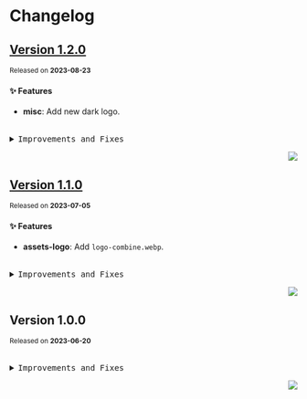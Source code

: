 <a name="readme-top"></a>

# Changelog

## [Version 1.2.0](https://github.com/lobehub/lobe-assets/compare/@lobehub/assets-logo@1.1.0...@lobehub/assets-logo@1.2.0)

<sup>Released on **2023-08-23**</sup>

#### ✨ Features

- **misc**: Add new dark logo.

<br/>

<details>
<summary><kbd>Improvements and Fixes</kbd></summary>

#### What's improved

- **misc**: Add new dark logo ([82552ff](https://github.com/lobehub/lobe-assets/commit/82552ff))

</details>

<div align="right">

[![](https://img.shields.io/badge/-BACK_TO_TOP-151515?style=flat-square)](#readme-top)

</div>

## [Version 1.1.0](https://github.com/lobehub/lobe-assets/compare/@lobehub/assets-logo@1.0.0...@lobehub/assets-logo@1.1.0)

<sup>Released on **2023-07-05**</sup>

#### ✨ Features

- **assets-logo**: Add `logo-combine.webp`.

<br/>

<details>
<summary><kbd>Improvements and Fixes</kbd></summary>

#### What's improved

- **assets-logo**: Add `logo-combine.webp` ([e58a243](https://github.com/lobehub/lobe-assets/commit/e58a243))

</details>

<div align="right">

[![](https://img.shields.io/badge/-BACK_TO_TOP-151515?style=flat-square)](#readme-top)

</div>

## Version 1.0.0

<sup>Released on **2023-06-20**</sup>

<br/>

<details>
<summary><kbd>Improvements and Fixes</kbd></summary>

</details>

<div align="right">

[![](https://img.shields.io/badge/-BACK_TO_TOP-151515?style=flat-square)](#readme-top)

</div>
